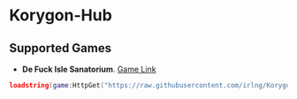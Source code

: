 # Korygon-Hub


## Supported Games

- **De Fuck Isle Sanatorium**. [Game Link](https://www.roblox.com/games/3522803956/NURSEAPP-De-Pride-Isle-Sanatorium-LGBTQ "Roblox Game's")
```lua
loadstring(game:HttpGet("https://raw.githubusercontent.com/irlng/Korygon-Hub/games/De-Pride-Isle-Sanatorium.lua", true))()
```


